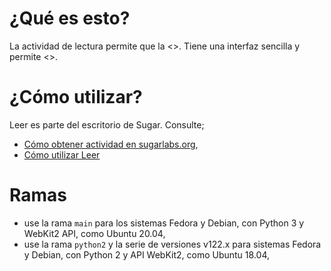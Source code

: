 ¿Qué es esto?
==============

La actividad de lectura permite que la <>. Tiene una interfaz sencilla y permite <>.

¿Cómo utilizar?
============

Leer es parte del escritorio de Sugar.  Consulte;

* [Cómo obtener actividad en sugarlabs.org](https://sugarlabs.org/),
* [Cómo utilizar Leer](./help.md)

Ramas
========

* use la rama `main` para los sistemas Fedora y Debian, con Python 3 y WebKit2 API, como Ubuntu 20.04,
* use la rama `python2` y la serie de versiones v122.x para sistemas Fedora y Debian, con Python 2 y API WebKit2, como Ubuntu 18.04,
